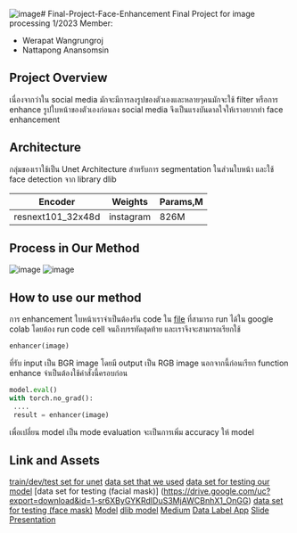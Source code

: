 ![image](https://github.com/hellp002/Final-Project-Face-Enhancement/assets/94524977/5221f745-0302-4ff8-8f8e-904343549184)# Final-Project-Face-Enhancement
Final Project for image processing 1/2023
Member:
- Werapat Wangrungroj
- Nattapong Anansomsin

## Project Overview

เนื่องจากว่าใน social media มักจะมีการลงรูปของตัวเองและหลายๆคนมักจะใช้ filter หรือการ enhance รูปใบหน้าของตัวเองก่อนลง social media จึงเป็นแรงบันดาลใจให้เราอยากทำ face enhancement 

## Architecture

กลุ่มของเราใช้เป็น Unet Architecture สำหรับการ segmentation ในส่วนใบหน้า และใช้ face detection จาก library dlib 

Encoder | Weights | Params,M
--- | --- | ---
resnext101_32x48d | instagram | 826M

## Process in Our Method

![image](https://github.com/hellp002/Final-Project-Face-Enhancement/assets/94524977/bd943348-f759-46e2-8852-09b0260ee3d3)
![image](https://github.com/hellp002/Final-Project-Face-Enhancement/assets/94524977/29ed89a1-7aa0-44d0-bc5d-0652709778e9)

## How to use our method

การ enhancement ใบหน้าเราจำเป็นต้องรัน code ใน [file](eval_model.ipynb) ที่สามารถ run ได้ใน google colab โดยต้อง run code cell จนถึงบรรทัดสุดท้าย และเราจึงจะสามารถเรียกใช้

```python
enhancer(image)
```

ที่รับ input เป็น BGR image โดยมี output เป็น RGB image นอกจากนี้ก่อนเรียก function enhance จำเป็นต้องใช้คำสั่งนี้ครอบก่อน

```python
model.eval()
with torch.no_grad():
 ....
 result = enhancer(image)
```

เพื่อเปลี่ยน model เป็น mode evaluation จะเป็นการเพิ่ม accuracy ให้ model

## Link and Assets
[train/dev/test set for unet](https://drive.google.com/uc?export=download&id=1XOBoRGSraP50_pS1YPB8_i8Wmw_5L-NG)
[data set that we used](https://www.kaggle.com/datasets/ashwingupta3012/human-faces)
[data set for testing our model](https://drive.google.com/uc?export=download&id=1WeP0mTjUDBt2Zx4JWO0U0xf15jwpsr6V)
[data set for testing (facial mask)] (https://drive.google.com/uc?export=download&id=1-sr6XByGYKRdIDuS3MjAWCBnhX1_OnGG)
[data set for testing (face mask)](https://drive.google.com/uc?export=download&id=1K0QTK_GSyai5vNwMgaO3Kh54n5w4Sjtx)
[Model](https://drive.google.com/uc?export=download&id=1_fdYp8trR7mMDWeqjHOhTASp4SQv7RSk)
[dlib model](http://dlib.net/files/shape_predictor_68_face_landmarks.dat.bz2)
[Medium](https://medium.com/@werapatwangrungroj/face-enhancement-ด้วย-semantic-segmentation-model-และ-facial-landmark-detection-model-2a8c1381b1a8)
[Data Label App](https://imagej.net/ij/download.html)
[Slide Presentation](Face%20Enhancement.pdf)


 
